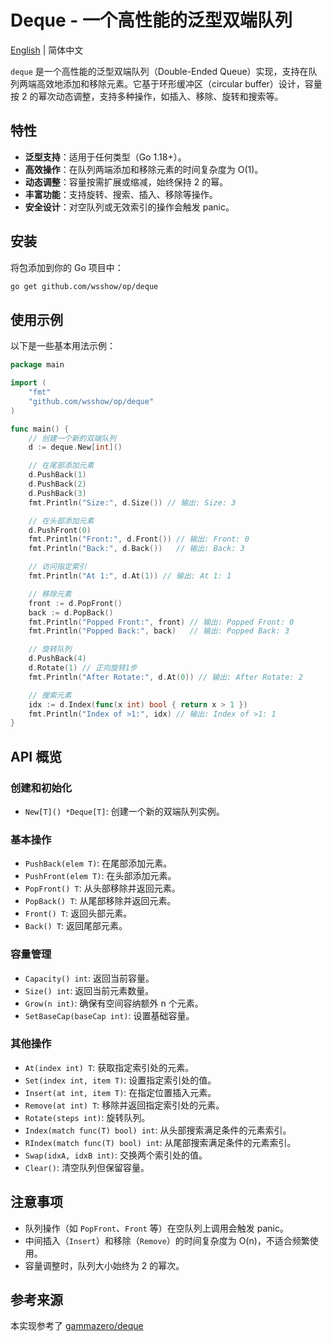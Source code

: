 # Deque - 一个高性能的泛型双端队列

[English](./README.md) | 简体中文

`deque` 是一个高性能的泛型双端队列（Double-Ended Queue）实现，支持在队列两端高效地添加和移除元素。它基于环形缓冲区（circular buffer）设计，容量按 2 的幂次动态调整，支持多种操作，如插入、移除、旋转和搜索等。

## 特性

- **泛型支持**：适用于任何类型（Go 1.18+）。
- **高效操作**：在队列两端添加和移除元素的时间复杂度为 O(1)。
- **动态调整**：容量按需扩展或缩减，始终保持 2 的幂。
- **丰富功能**：支持旋转、搜索、插入、移除等操作。
- **安全设计**：对空队列或无效索引的操作会触发 panic。

## 安装

将包添加到你的 Go 项目中：

```bash
go get github.com/wsshow/op/deque
```

## 使用示例

以下是一些基本用法示例：

```go
package main

import (
    "fmt"
    "github.com/wsshow/op/deque"
)

func main() {
    // 创建一个新的双端队列
    d := deque.New[int]()

    // 在尾部添加元素
    d.PushBack(1)
    d.PushBack(2)
    d.PushBack(3)
    fmt.Println("Size:", d.Size()) // 输出: Size: 3

    // 在头部添加元素
    d.PushFront(0)
    fmt.Println("Front:", d.Front()) // 输出: Front: 0
    fmt.Println("Back:", d.Back())   // 输出: Back: 3

    // 访问指定索引
    fmt.Println("At 1:", d.At(1)) // 输出: At 1: 1

    // 移除元素
    front := d.PopFront()
    back := d.PopBack()
    fmt.Println("Popped Front:", front) // 输出: Popped Front: 0
    fmt.Println("Popped Back:", back)   // 输出: Popped Back: 3

    // 旋转队列
    d.PushBack(4)
    d.Rotate(1) // 正向旋转1步
    fmt.Println("After Rotate:", d.At(0)) // 输出: After Rotate: 2

    // 搜索元素
    idx := d.Index(func(x int) bool { return x > 1 })
    fmt.Println("Index of >1:", idx) // 输出: Index of >1: 1
}
```

## API 概览

### 创建和初始化

- `New[T]() *Deque[T]`: 创建一个新的双端队列实例。

### 基本操作

- `PushBack(elem T)`: 在尾部添加元素。
- `PushFront(elem T)`: 在头部添加元素。
- `PopFront() T`: 从头部移除并返回元素。
- `PopBack() T`: 从尾部移除并返回元素。
- `Front() T`: 返回头部元素。
- `Back() T`: 返回尾部元素。

### 容量管理

- `Capacity() int`: 返回当前容量。
- `Size() int`: 返回当前元素数量。
- `Grow(n int)`: 确保有空间容纳额外 n 个元素。
- `SetBaseCap(baseCap int)`: 设置基础容量。

### 其他操作

- `At(index int) T`: 获取指定索引处的元素。
- `Set(index int, item T)`: 设置指定索引处的值。
- `Insert(at int, item T)`: 在指定位置插入元素。
- `Remove(at int) T`: 移除并返回指定索引处的元素。
- `Rotate(steps int)`: 旋转队列。
- `Index(match func(T) bool) int`: 从头部搜索满足条件的元素索引。
- `RIndex(match func(T) bool) int`: 从尾部搜索满足条件的元素索引。
- `Swap(idxA, idxB int)`: 交换两个索引处的值。
- `Clear()`: 清空队列但保留容量。

## 注意事项

- 队列操作（如 `PopFront`、`Front` 等）在空队列上调用会触发 panic。
- 中间插入（`Insert`）和移除（`Remove`）的时间复杂度为 O(n)，不适合频繁使用。
- 容量调整时，队列大小始终为 2 的幂次。

## 参考来源

本实现参考了 [gammazero/deque](https://github.com/gammazero/deque)
